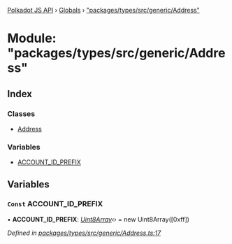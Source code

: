 [Polkadot JS API](../README.md) › [Globals](../globals.md) › ["packages/types/src/generic/Address"](_packages_types_src_generic_address_.md)

# Module: "packages/types/src/generic/Address"

## Index

### Classes

* [Address](../classes/_packages_types_src_generic_address_.address.md)

### Variables

* [ACCOUNT_ID_PREFIX](_packages_types_src_generic_address_.md#const-account_id_prefix)

## Variables

### `Const` ACCOUNT_ID_PREFIX

• **ACCOUNT_ID_PREFIX**: *[Uint8Array](../classes/_packages_types_src_codec_raw_.raw.md#static-uint8array)‹›* = new Uint8Array([0xff])

*Defined in [packages/types/src/generic/Address.ts:17](https://github.com/polkadot-js/api/blob/519d9c8fa/packages/types/src/generic/Address.ts#L17)*
